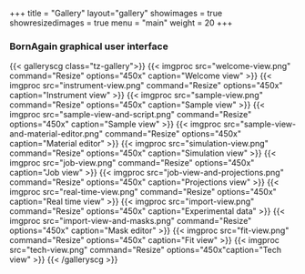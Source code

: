 +++
title = "Gallery"
layout="gallery"
showimages = true
showresizedimages = true
menu = "main"
weight = 20
+++

### BornAgain graphical user interface

{{< galleryscg class="tz-gallery">}}
{{< imgproc src="welcome-view.png" command="Resize" options="450x" caption="Welcome view" >}}
{{< imgproc src="instrument-view.png" command="Resize" options="450x" caption="Instrument view" >}}
{{< imgproc src="sample-view.png" command="Resize" options="450x" caption="Sample view" >}}
{{< imgproc src="sample-view-and-script.png" command="Resize" options="450x" caption="Sample view" >}}
{{< imgproc src="sample-view-and-material-editor.png" command="Resize" options="450x" caption="Material editor" >}}
{{< imgproc src="simulation-view.png" command="Resize" options="450x" caption="Simulation view" >}}
{{< imgproc src="job-view.png" command="Resize" options="450x" caption="Job view" >}}
{{< imgproc src="job-view-and-projections.png" command="Resize" options="450x" caption="Projections view" >}}
{{< imgproc src="real-time-view.png" command="Resize" options="450x" caption="Real time view" >}}
{{< imgproc src="import-view.png" command="Resize" options="450x" caption="Experimental data" >}}
{{< imgproc src="import-view-and-masks.png" command="Resize" options="450x" caption="Mask editor" >}}
{{< imgproc src="fit-view.png" command="Resize" options="450x" caption="Fit view" >}}
{{< imgproc src="tech-view.png" command="Resize" options="450x"caption="Tech view" >}}
{{< /galleryscg >}}
